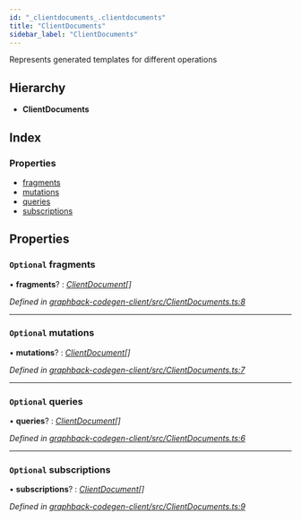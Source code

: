 ```yaml
---
id: "_clientdocuments_.clientdocuments"
title: "ClientDocuments"
sidebar_label: "ClientDocuments"
---
```


Represents generated templates for different operations

## Hierarchy

* **ClientDocuments**

## Index

### Properties

* [fragments](_clientdocuments_.clientdocuments.md#optional-fragments)
* [mutations](_clientdocuments_.clientdocuments.md#optional-mutations)
* [queries](_clientdocuments_.clientdocuments.md#optional-queries)
* [subscriptions](_clientdocuments_.clientdocuments.md#optional-subscriptions)

## Properties

### `Optional` fragments

• **fragments**? : *[ClientDocument](_clientdocuments_.clientdocument.md)[]*

*Defined in [graphback-codegen-client/src/ClientDocuments.ts:8](https://github.com/aerogear/graphback/blob/bc616b51/packages/graphback-codegen-client/src/ClientDocuments.ts#L8)*

___

### `Optional` mutations

• **mutations**? : *[ClientDocument](_clientdocuments_.clientdocument.md)[]*

*Defined in [graphback-codegen-client/src/ClientDocuments.ts:7](https://github.com/aerogear/graphback/blob/bc616b51/packages/graphback-codegen-client/src/ClientDocuments.ts#L7)*

___

### `Optional` queries

• **queries**? : *[ClientDocument](_clientdocuments_.clientdocument.md)[]*

*Defined in [graphback-codegen-client/src/ClientDocuments.ts:6](https://github.com/aerogear/graphback/blob/bc616b51/packages/graphback-codegen-client/src/ClientDocuments.ts#L6)*

___

### `Optional` subscriptions

• **subscriptions**? : *[ClientDocument](_clientdocuments_.clientdocument.md)[]*

*Defined in [graphback-codegen-client/src/ClientDocuments.ts:9](https://github.com/aerogear/graphback/blob/bc616b51/packages/graphback-codegen-client/src/ClientDocuments.ts#L9)*

